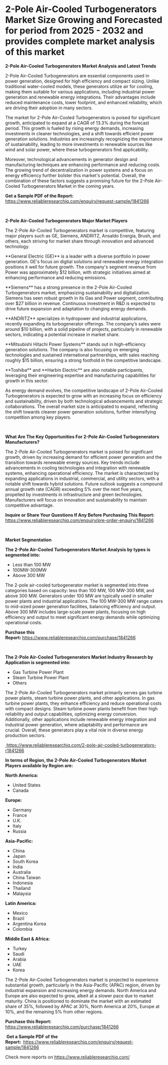<p><h1>2-Pole Air-Cooled Turbogenerators Market Size Growing and Forecasted for period from 2025 - 2032 and provides complete market analysis of this market</h1></p><p><strong>2-Pole Air-Cooled Turbogenerators Market Analysis and Latest Trends</strong></p>
<p><p>2-Pole Air-Cooled Turbogenerators are essential components used in power generation, designed for high efficiency and compact sizing. Unlike traditional water-cooled models, these generators utilize air for cooling, making them suitable for various applications, including industrial power generation and renewable energy integrations. Their advantages include reduced maintenance costs, lower footprint, and enhanced reliability, which are driving their adoption in many sectors.</p><p>The market for 2-Pole Air-Cooled Turbogenerators is poised for significant growth, anticipated to expand at a CAGR of 13.3% during the forecast period. This growth is fueled by rising energy demands, increasing investments in cleaner technologies, and a shift towards efficient power generation solutions. Industries are increasingly recognizing the importance of sustainability, leading to more investments in renewable sources like wind and solar power, where these turbogenerators find applicability.</p><p>Moreover, technological advancements in generator design and manufacturing techniques are enhancing performance and reducing costs. The growing trend of decentralization in power systems and a focus on energy efficiency further bolster this market's potential. Overall, the combination of these factors suggests a promising future for the 2-Pole Air-Cooled Turbogenerators Market in the coming years.</p></p>
<p><strong>Get a Sample PDF of the Report:&nbsp;</strong> <a href="https://www.reliableresearchiq.com/enquiry/request-sample/1841266?utm_campaign=2792&utm_medium=2&utm_source=Github&utm_content=ia&utm_term=28022025&utm_id=2-pole-air-cooled-turbogenerators">https://www.reliableresearchiq.com/enquiry/request-sample/1841266</a></p>
<p>&nbsp;</p>
<p><strong>2-Pole Air-Cooled Turbogenerators Major Market Players</strong></p>
<p><p>The 2-Pole Air-Cooled Turbogenerators market is competitive, featuring major players such as GE, Siemens, ANDRITZ, Ansaldo Energia, Brush, and others, each striving for market share through innovation and advanced technology.</p><p>**General Electric (GE)** is a leader with a diverse portfolio in power generation. GE's focus on digital solutions and renewable energy integration positions it well for future growth. The company's segment revenue from Power was approximately $12 billion, with strategic initiatives aimed at enhancing performance and reducing emissions.</p><p>**Siemens** has a strong presence in the 2-Pole Air-Cooled Turbogenerators market, emphasizing sustainability and digitalization. Siemens has seen robust growth in its Gas and Power segment, contributing over $27 billion in revenue. Continuous investment in R&D is expected to drive future expansion and adaptation to changing energy demands.</p><p>**ANDRITZ** specializes in hydropower and industrial applications, recently expanding its turbogenerator offerings. The company’s sales were around $10 billion, with a solid pipeline of projects, particularly in renewable sectors, indicating a potential increase in market share.</p><p>**Mitsubishi Hitachi Power Systems** stands out in high-efficiency generation solutions. The company is also focusing on emerging technologies and sustained international partnerships, with sales reaching roughly $15 billion, ensuring a strong foothold in the competitive landscape.</p><p>**Toshiba** and **Harbin Electric** are also notable participants, leveraging their engineering expertise and manufacturing capabilities for growth in this sector. </p><p>As energy demand evolves, the competitive landscape of 2-Pole Air-Cooled Turbogenerators is expected to grow with an increasing focus on efficiency and sustainability, driven by both technological advancements and strategic collaborations. The overall market size is anticipated to expand, reflecting the shift towards cleaner power generation solutions, further intensifying competition among key players.</p></p>
<p>&nbsp;</p>
<p><strong>What Are The Key Opportunities For 2-Pole Air-Cooled Turbogenerators Manufacturers?</strong></p>
<p><p>The 2-Pole Air-Cooled Turbogenerators market is poised for significant growth, driven by increasing demand for efficient power generation and the transition towards renewable energy sources. Key trends include advancements in cooling technologies and integration with renewable systems, enhancing operational efficiency. The market is characterized by expanding applications in industrial, commercial, and utility sectors, with a notable shift towards hybrid solutions. Future outlook suggests a compound annual growth rate (CAGR) exceeding 5% over the next five years, propelled by investments in infrastructure and green technologies. Manufacturers will focus on innovation and sustainability to maintain competitive advantage.</p></p>
<p><strong>Inquire or Share Your Questions If Any Before Purchasing This Report:</strong> <a href="https://www.reliableresearchiq.com/enquiry/pre-order-enquiry/1841266?utm_campaign=2792&utm_medium=2&utm_source=Github&utm_content=ia&utm_term=28022025&utm_id=2-pole-air-cooled-turbogenerators">https://www.reliableresearchiq.com/enquiry/pre-order-enquiry/1841266</a></p>
<p>&nbsp;</p>
<p><strong>Market Segmentation</strong></p>
<p><strong>The 2-Pole Air-Cooled Turbogenerators Market Analysis by types is segmented into:</strong></p>
<p><ul><li>Less than 100 MW</li><li>100MW-300MW</li><li>Above 300 MW</li></ul></p>
<p><p>The 2-pole air-cooled turbogenerator market is segmented into three categories based on capacity: less than 100 MW, 100 MW-300 MW, and above 300 MW. Generators under 100 MW are typically used in smaller power plants and industrial applications. The 100 MW-300 MW range caters to mid-sized power generation facilities, balancing efficiency and output. Above 300 MW includes large-scale power plants, focusing on high efficiency and output to meet significant energy demands while optimizing operational costs.</p></p>
<p><strong>Purchase this Report:&nbsp;</strong><a href="https://www.reliableresearchiq.com/purchase/1841266?utm_campaign=2792&utm_medium=2&utm_source=Github&utm_content=ia&utm_term=28022025&utm_id=2-pole-air-cooled-turbogenerators">https://www.reliableresearchiq.com/purchase/1841266</a></p>
<p>&nbsp;</p>
<p><strong>The 2-Pole Air-Cooled Turbogenerators Market Industry Research by Application is segmented into:</strong></p>
<p><ul><li>Gas Turbine Power Plant</li><li>Steam Turbine Power Plant</li><li>Others</li></ul></p>
<p><p>The 2-Pole Air-Cooled Turbogenerators market primarily serves gas turbine power plants, steam turbine power plants, and other applications. In gas turbine power plants, they enhance efficiency and reduce operational costs with compact designs. Steam turbine power plants benefit from their high reliability and output capabilities, optimizing energy conversion. Additionally, other applications include renewable energy integration and industrial power generation, where adaptability and performance are crucial. Overall, these generators play a vital role in diverse energy production sectors.</p></p>
<p><a href="https://www.reliableresearchiq.com/2-pole-air-cooled-turbogenerators-r1841266?utm_campaign=2792&utm_medium=2&utm_source=Github&utm_content=ia&utm_term=28022025&utm_id=2-pole-air-cooled-turbogenerators">&nbsp;https://www.reliableresearchiq.com/2-pole-air-cooled-turbogenerators-r1841266</a></p>
<p><strong>In terms of Region, the 2-Pole Air-Cooled Turbogenerators Market Players available by Region are:</strong></p>
<p>
    <p> <strong> North America: </strong>
        <ul>
            <li>United States</li>
            <li>Canada</li>
        </ul>
        </p> 
    <p> <strong> Europe: </strong>
        <ul>
            <li>Germany</li>
            <li>France</li>
            <li>U.K.</li>
            <li>Italy</li>
            <li>Russia</li>
        </ul>
        </p> 
    <p> <strong> Asia-Pacific: </strong>
        <ul>
            <li>China</li>
            <li>Japan</li>
            <li>South Korea</li>
            <li>India</li>
            <li>Australia</li>
            <li>China Taiwan</li>
            <li>Indonesia</li>
            <li>Thailand</li>
            <li>Malaysia</li>
        </ul>
        </p> 
    <p> <strong> Latin America: </strong>
        <ul>
            <li>Mexico</li>
            <li>Brazil</li>
            <li>Argentina Korea</li>
            <li>Colombia</li>
        </ul>
        </p> 
    <p> <strong> Middle East & Africa: </strong>
        <ul>
            <li>Turkey</li>
            <li>Saudi</li>
            <li>Arabia</li>
            <li>UAE</li>
            <li>Korea</li>
        </ul>
    </p>
    </p>
<p><p>The 2-Pole Air-Cooled Turbogenerators market is projected to experience substantial growth, particularly in the Asia-Pacific (APAC) region, driven by industrial expansion and increasing energy demands. North America and Europe are also expected to grow, albeit at a slower pace due to market maturity. China is positioned to dominate the market with an estimated share of 35%, followed by APAC at 30%, North America at 20%, Europe at 10%, and the remaining 5% from other regions.</p></p>
<p><strong>Purchase this Report: </strong><a href="https://www.reliableresearchiq.com/purchase/1841266?utm_campaign=2792&utm_medium=2&utm_source=Github&utm_content=ia&utm_term=28022025&utm_id=2-pole-air-cooled-turbogenerators">https://www.reliableresearchiq.com/purchase/1841266</a></p>
<p>&nbsp;<strong>Get a Sample PDF of the Report:&nbsp;&nbsp;</strong><a href="https://www.reliableresearchiq.com/enquiry/request-sample/1841266?utm_campaign=2792&utm_medium=2&utm_source=Github&utm_content=ia&utm_term=28022025&utm_id=2-pole-air-cooled-turbogenerators">https://www.reliableresearchiq.com/enquiry/request-sample/1841266</a></p>
<p><strong></strong></p>
<p>Check more reports on <a href="https://www.reliableresearchiq.com/?utm_campaign=2792&utm_medium=2&utm_source=Github&utm_content=ia&utm_term=28022025&utm_id=2-pole-air-cooled-turbogenerators">https://www.reliableresearchiq.com/</a></p>